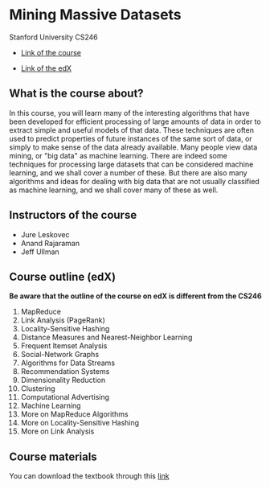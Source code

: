 # Mining Massive Datasets
Stanford University CS246

* [Link of the course](http://web.stanford.edu/class/cs246/)

* [Link of the edX](https://learning.edx.org/course/course-v1:StanfordOnline+CSX0002+1T2020/home)

## What is the course about?
In this course, you will learn many of the interesting algorithms that have been developed for efficient processing of large amounts of data in order to extract simple and useful models of that data. These techniques are often used to predict properties of future instances of the same sort of data, or simply to make sense of the data already available. Many people view data mining, or "big data" as machine learning. There are indeed some techniques for processing large datasets that can be considered machine learning, and we shall cover a number of these. But there are also many algorithms and ideas for dealing with big data that are not usually classified as machine learning, and we shall cover many of these as well.

## Instructors of the course
* Jure Leskovec
* Anand Rajaraman
* Jeff Ullman

## Course outline (edX)

**Be aware that the outline of the course on edX is different from the CS246**

1. MapReduce
1. Link Analysis (PageRank)
1. Locality-Sensitive Hashing
1. Distance Measures and Nearest-Neighbor Learning
1. Frequent Itemset Analysis
1. Social-Network Graphs
1. Algorithms for Data Streams
1. Recommendation Systems
1. Dimensionality Reduction
1. Clustering
1. Computational Advertising
1. Machine Learning
1. More on MapReduce Algorithms
1. More on Locality-Sensitive Hashing
1. More on Link Analysis

## Course materials
You can download the textbook through this [link](http://www.mmds.org/)

